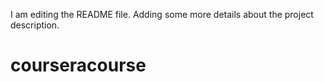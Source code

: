 I am editing the README file. Adding some more details about the project description.

# courseracourse
